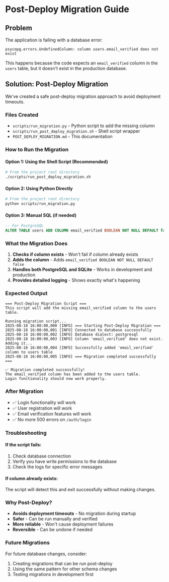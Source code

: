 # Post-Deploy Migration Guide

## Problem
The application is failing with a database error:
```
psycopg.errors.UndefinedColumn: column users.email_verified does not exist
```

This happens because the code expects an `email_verified` column in the `users` table, but it doesn't exist in the production database.

## Solution: Post-Deploy Migration

We've created a safe post-deploy migration approach to avoid deployment timeouts.

### Files Created
- `scripts/run_migration.py` - Python script to add the missing column
- `scripts/run_post_deploy_migration.sh` - Shell script wrapper
- `POST_DEPLOY_MIGRATION.md` - This documentation

### How to Run the Migration

#### Option 1: Using the Shell Script (Recommended)
```bash
# From the project root directory
./scripts/run_post_deploy_migration.sh
```

#### Option 2: Using Python Directly
```bash
# From the project root directory
python scripts/run_migration.py
```

#### Option 3: Manual SQL (if needed)
```sql
-- For PostgreSQL
ALTER TABLE users ADD COLUMN email_verified BOOLEAN NOT NULL DEFAULT false;
```

### What the Migration Does

1. **Checks if column exists** - Won't fail if column already exists
2. **Adds the column** - Adds `email_verified BOOLEAN NOT NULL DEFAULT false`
3. **Handles both PostgreSQL and SQLite** - Works in development and production
4. **Provides detailed logging** - Shows exactly what's happening

### Expected Output
```
=== Post-Deploy Migration Script ===
This script will add the missing email_verified column to the users table.

Running migration script...
2025-08-18 16:00:00,000 [INFO] === Starting Post-Deploy Migration ===
2025-08-18 16:00:00,001 [INFO] Connected to database successfully
2025-08-18 16:00:00,002 [INFO] Database dialect: postgresql
2025-08-18 16:00:00,003 [INFO] Column 'email_verified' does not exist. Adding it...
2025-08-18 16:00:00,004 [INFO] Successfully added 'email_verified' column to users table
2025-08-18 16:00:00,005 [INFO] === Migration completed successfully ===

✅ Migration completed successfully!
The email_verified column has been added to the users table.
Login functionality should now work properly.
```

### After Migration
- ✅ Login functionality will work
- ✅ User registration will work
- ✅ Email verification features will work
- ✅ No more 500 errors on `/auth/login`

### Troubleshooting

#### If the script fails:
1. Check database connection
2. Verify you have write permissions to the database
3. Check the logs for specific error messages

#### If column already exists:
The script will detect this and exit successfully without making changes.

### Why Post-Deploy?

- **Avoids deployment timeouts** - No migration during startup
- **Safer** - Can be run manually and verified
- **More reliable** - Won't cause deployment failures
- **Reversible** - Can be undone if needed

### Future Migrations

For future database changes, consider:
1. Creating migrations that can be run post-deploy
2. Using the same pattern for other schema changes
3. Testing migrations in development first
